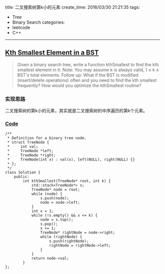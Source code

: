 title: 二叉搜索树第k小的元素
create_time: 2016/03/30 21:21:35
tags:
- Tree
- Binary Search
categories:
- leetcode
- C++

---
## [Kth Smallest Element in a BST](https://leetcode.com/problems/kth-smallest-element-in-a-bst/)
> Given a binary search tree, write a function kthSmallest to find the kth smallest element in it.
> Note: 
> You may assume k is always valid, 1 ≤ k ≤ BST's total elements.
> Follow up:
> What if the BST is modified (insert/delete operations) often and you need to find the kth smallest frequently? How would you optimize the kthSmallest routine?

### 实现思路
二叉搜索树的第k小的元素，其实就是二叉搜索树的中序遍历的第k个元素。

### [Code](https://github.com/Finalcheat/leetcode/blob/master/src/Kth-Smallest-Element-in-a-BST.cpp)
```
/**
 * Definition for a binary tree node.
 * struct TreeNode {
 *     int val;
 *     TreeNode *left;
 *     TreeNode *right;
 *     TreeNode(int x) : val(x), left(NULL), right(NULL) {}
 * };
 */
class Solution {
    public:
        int kthSmallest(TreeNode* root, int k) {
            std::stack<TreeNode*> s;
            TreeNode* node = root;
            while (node) {
                s.push(node);
                node = node->left;
            }
            int x = 1;
            while (!s.empty() && x <= k) {
                node = s.top();
                s.pop();
                x += 1;
                TreeNode* rightNode = node->right;
                while (rightNode) {
                    s.push(rightNode);
                    rightNode = rightNode->left;
                }
            }
            return node->val;
        }
};
```
